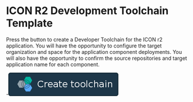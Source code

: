 # ICON R2 Development Toolchain Template

Press the button to create a Developer Toolchain for the ICON r2 application.  You will have the opportunity to configure the target organization and space for the application component deployments.  You will also have the opportunity to confirm the source repositories and target application name for each component.

-[![Deploy To Bluemix](button.png)](https://console.ng.bluemix.net/devops/setup/deploy/?repository=https%3A//github.com/uditrpanchal/icon-deploy-three-domain)
